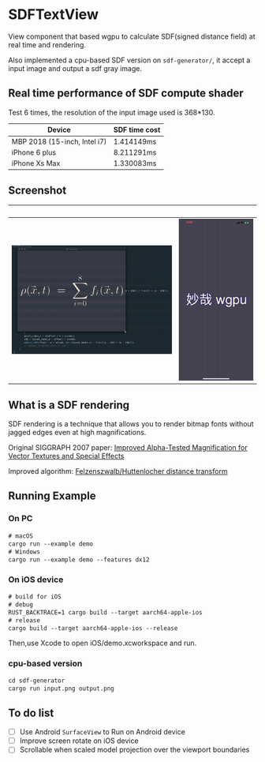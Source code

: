 # SDFTextView
View component that based wgpu to calculate SDF(signed distance field) at real time and rendering.

Also implemented a cpu-based SDF version on ```sdf-generator/```, it accept a input image and output a sdf gray image.

## Real time performance of  SDF compute shader
Test 6 times, the resolution of the input image used is 368*130.

Device | SDF time cost
--------- | -------------
MBP 2018 (15-inch, Intel i7) |  1.414149ms
iPhone 6 plus  | 8.211291ms
iPhone Xs Max   | 1.330083ms

## Screenshot
 &nbsp; | &nbsp;
--------- | -------------
![on macOS](screenshot/macOS_gif.gif)  | ![on iPhone](screenshot/iPhone_gif.gif)

## What is a SDF rendering 
SDF rendering is a technique that allows you to render bitmap fonts without jagged edges even at high magnifications. 

Original SIGGRAPH 2007 paper: [Improved Alpha-Tested Magnification for Vector Textures and Special Effects](https://steamcdn-a.akamaihd.net/apps/valve/2007/SIGGRAPH2007_AlphaTestedMagnification.pdf)

Improved algorithm: [Felzenszwalb/Huttenlocher distance transform](http://cs.brown.edu/people/pfelzens/papers/dt-final.pdf)

## Running Example
### On PC
```
# macOS
cargo run --example demo
# Windows
cargo run --example demo --features dx12
```
### On iOS device
```
# build for iOS
# debug 
RUST_BACKTRACE=1 cargo build --target aarch64-apple-ios
# release
cargo build --target aarch64-apple-ios --release
```
Then,use Xcode to open iOS/demo.xcworkspace and run.

### cpu-based version
```
cd sdf-generator
cargo run input.png output.png

```

## To do list
- [ ] Use Android ```SurfaceView``` to Run on Android device
- [ ] Improve screen rotate on iOS
device
- [ ] Scrollable when scaled model projection  over the viewport boundaries
